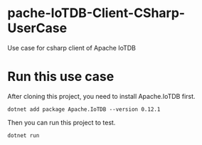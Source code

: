 # pache-IoTDB-Client-CSharp-UserCase
Use case for csharp client of Apache IoTDB


# Run this use case

After cloning this project, you need to install Apache.IoTDB first.

    dotnet add package Apache.IoTDB --version 0.12.1

Then you can run this project to test.
    
    dotnet run 

